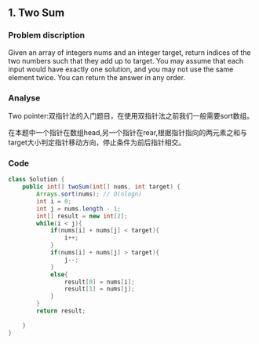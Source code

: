 ## 1. Two Sum
### Problem discription
Given an array of integers nums and an integer target, return indices of the two numbers such that they add up to target.
You may assume that each input would have exactly one solution, and you may not use the same element twice.
You can return the answer in any order.
### Analyse
Two pointer:双指针法的入门题目，在使用双指针法之前我们一般需要sort数组。

在本题中一个指针在数组head,另一个指针在rear,根据指针指向的两元素之和与target大小判定指针移动方向，停止条件为前后指针相交。
### Code
```java
class Solution {
    public int[] twoSum(int[] nums, int target) {
        Arrays.sort(nums); // O(nlogn)
        int i = 0;
        int j = nums.length - 1;
        int[] result = new int[2];
        while(i < j){
            if(nums[i] + nums[j] < target){
                i++;
            }
            if(nums[i] + nums[j] > target){
                j--;
            }
            else{
                result[0] = nums[i];
                result[1] = nums[j];
            }
        }
        return result;
        
    }
}
```
